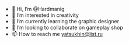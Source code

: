 - 👋 Hi, I’m @Hardmanig 
- 👀 I’m interested in creativity 
- 🌱 I’m currently learning the graphic designer
- 💞️ I’m looking to collaborate on gameplay shop
- 📫 How to reach me yatsukhin@list.ru

<!---
Hardmanig/Hardmanig is a ✨ special ✨ repository because its `README.md` (this file) appears on your GitHub profile.
You can click the Preview link to take a look at your changes.
--->
